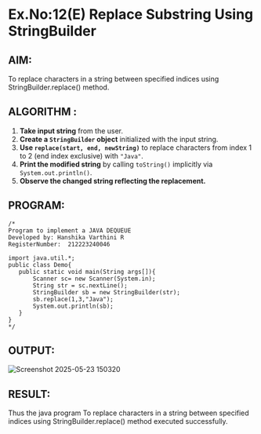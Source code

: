 # Ex.No:12(E) Replace Substring Using StringBuilder

## AIM:
To replace characters in a string between specified indices using StringBuilder.replace() method.
## ALGORITHM :

1. **Take input string** from the user.
2. **Create a `StringBuilder` object** initialized with the input string.
3. **Use `replace(start, end, newString)`** to replace characters from index 1 to 2 (end index exclusive) with `"Java"`.
4. **Print the modified string** by calling `toString()` implicitly via `System.out.println()`.
5. **Observe the changed string reflecting the replacement.**


## PROGRAM:
 ```
/*
Program to implement a JAVA DEQUEUE
Developed by: Hanshika Varthini R
RegisterNumber:  212223240046

import java.util.*;
public class Demo{
    public static void main(String args[]){
        Scanner sc= new Scanner(System.in);
        String str = sc.nextLine();
        StringBuilder sb = new StringBuilder(str);
        sb.replace(1,3,"Java");
        System.out.println(sb);
    }
}
*/
```


## OUTPUT:

![Screenshot 2025-05-23 150320](https://github.com/user-attachments/assets/3feb7599-bf9c-4cf6-b3a4-ddb17e7f40a7)


## RESULT:

Thus the java program To replace characters in a string between specified indices using StringBuilder.replace() method executed successfully.


